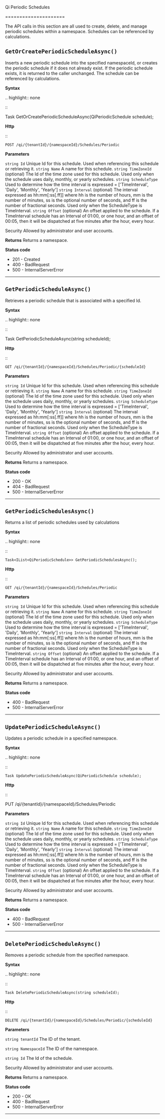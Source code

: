 Qi Periodic Schedules

=====================

The API calls in this section are all used to create, delete, and manage periodic schedules within a namespace. Schedules can be referenced by calculations. 



``GetOrCreatePeriodicScheduleAsync()``
-------------------


Inserts a new periodic schedule into the specified namespaceId, or creates the periodic schedule if it does not already exist. If the periodic schedule exists, it is returned to the caller unchanged. The schedule can be referenced by calculations. 


**Syntax**

.. highlight:: none

::

   Task<QiPeriodicSchedule> GetOrCreatePeriodicScheduleAsync(QiPeriodicSchedule schedule);

**Http**

::

    POST /qi/{tenantId}/{namespaceId}/Schedules/Periodic


**Parameters**

``string Id``
  Unique Id for this schedule. Used when referencing this schedule or retrieving it.
``string Name``
  A name for this schedule.
``string TimeZoneId`` (optional)
  The Id of the time zone used for this schedule. Used only when the schedule uses daily, monthly, or yearly schedules.
``string ScheduleType``
  Used to determine how the time interval is expressed = ['TimeInterval', 'Daily', 'Monthly', 'Yearly']
``string Interval`` (optional)
  The interval expressed as hh:mm[:ss[.ff]] where hh is the number of hours, mm is the number of minutes, ss is the optional number of seconds, and ff is the number of fractional seconds. Used only when the ScheduleType is TimeInterval.
``string Offset`` (optional)
  An offset applied to the schedule. If a TimeInterval schedule has an Interval of 01:00, or one hour, and an offset of 00:05, then it will be dispatched at five minutes after the hour, every hour.
 
Security
  Allowed by administrator and user accounts.

**Returns** 
  Returns a namespace.

**Status code**

* 201 - Created
* 400 - BadRequest
* 500 - InternalServerError

 

**********************


``GetPeriodicScheduleAsync()``
-------------------

Retrieves a periodic schedule that is associated with a specified Id. 


**Syntax**

.. highlight:: none

::

   Task<QiPeriodicSchedule> GetPeriodicScheduleAsync(string scheduleId);

**Http**

::

    GET /qi/{tenantId}/{namespaceId}/Schedules/Periodic/{scheduleId}


**Parameters**

``string Id``
  Unique Id for this schedule. Used when referencing this schedule or retrieving it.
``string Name``
  A name for this schedule.
``string TimeZoneId`` (optional)
  The Id of the time zone used for this schedule. Used only when the schedule uses daily, monthly, or yearly schedules.
``string ScheduleType``
  Used to determine how the time interval is expressed = ['TimeInterval', 'Daily', 'Monthly', 'Yearly']
``string Interval`` (optional)
  The interval expressed as hh:mm[:ss[.ff]] where hh is the number of hours, mm is the number of minutes, ss is the optional number of seconds, and ff is the number of fractional seconds. Used only when the ScheduleType is TimeInterval.
``string Offset`` (optional)
  An offset applied to the schedule. If a TimeInterval schedule has an Interval of 01:00, or one hour, and an offset of 00:05, then it will be dispatched at five minutes after the hour, every hour.
 
Security
  Allowed by administrator and user accounts.

**Returns** 
  Returns a namespace.

**Status code**

*  200 - OK
*  404 - BadRequest
*  500 - InternalServerError


**********************

``GetPeriodicSchedulesAsync()``
-------------------

 Returns a list of periodic schedules used by calculations


**Syntax**

.. highlight:: none

::

    Task<IList<QiPeriodicSchedule>> GetPeriodicSchedulesAsync();

**Http**

::

    GET /qi/{tenantId}/{namespaceId}/Schedules/Periodic


**Parameters**

``string Id``
  Unique Id for this schedule. Used when referencing this schedule or retrieving it.
``string Name``
  A name for this schedule.
``string TimeZoneId`` (optional)
  The Id of the time zone used for this schedule. Used only when the schedule uses daily, monthly, or yearly schedules.
``string ScheduleType``
  Used to determine how the time interval is expressed = ['TimeInterval', 'Daily', 'Monthly', 'Yearly']
``string Interval`` (optional)
  The interval expressed as hh:mm[:ss[.ff]] where hh is the number of hours, mm is the number of minutes, ss is the optional number of seconds, and ff is the number of fractional seconds. Used only when the ScheduleType is TimeInterval.
``string Offset`` (optional)
  An offset applied to the schedule. If a TimeInterval schedule has an Interval of 01:00, or one hour, and an offset of 00:05, then it will be dispatched at five minutes after the hour, every hour.
 
Security
  Allowed by administrator and user accounts.

**Returns** 
  Returns a namespace.

**Status code**

* 400 - BadRequest
* 500 - InternalServerError


*************************

 

``UpdatePeriodicScheduleAsync()``
-------------------

 Updates a periodic schedule in a specified namespace. 


**Syntax**

.. highlight:: none

::

    Task UpdatePeriodicScheduleAsync(QiPeriodicSchedule schedule);

**Http**

::

   PUT /qi/{tenantId}/{namespaceId}/Schedules/Periodic


**Parameters**

``string Id``
  Unique Id for this schedule. Used when referencing this schedule or retrieving it.
``string Name``
  A name for this schedule.
``string TimeZoneId`` (optional)
  The Id of the time zone used for this schedule. Used only when the schedule uses daily, monthly, or yearly schedules.
``string ScheduleType``
  Used to determine how the time interval is expressed = ['TimeInterval', 'Daily', 'Monthly', 'Yearly']
``string Interval`` (optional)
  The interval expressed as hh:mm[:ss[.ff]] where hh is the number of hours, mm is the number of minutes, ss is the optional number of seconds, and ff is the number of fractional seconds. Used only when the ScheduleType is TimeInterval.
``string Offset`` (optional)
  An offset applied to the schedule. If a TimeInterval schedule has an Interval of 01:00, or one hour, and an offset of 00:05, then it will be dispatched at five minutes after the hour, every hour.
 
Security
  Allowed by administrator and user accounts.

**Returns** 
  Returns a namespace.

**Status code**

* 400 - BadRequest
* 500 - InternalServerError

 

**********************

``DeletePeriodicScheduleAsync()``
----------------------

Removes a periodic schedule from the specified namespace. 


**Syntax**

.. highlight:: none

::

    Task DeletePeriodicScheduleAsync(string scheduleId);

**Http**

::

    DELETE /qi/{tenantId}/{namespaceId}/Schedules/Periodic/{scheduleId}


**Parameters**

``string tenantId``
  The ID of the tenant.
  
``string NamespaceId``
  The ID of the namespace.
  
``string Id``
  The Id of the schedule.
 
Security
  Allowed by administrator and user accounts.

**Returns** 
  Returns a namespace.
  
**Status code**

*  200 - OK
*  400 - BadRequest
*  500 - InternalServerError
 

**********************


